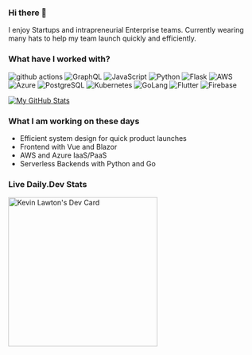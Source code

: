 ### Hi there 👋

I enjoy Startups and intrapreneurial Enterprise teams. Currently wearing many hats to help my team launch quickly and efficiently. 
 
### What have I worked with?
<p>
  <img alt="github actions" src="https://img.shields.io/badge/-Github_Actions-2088FF?style=flat-square&logo=github-actions&logoColor=white" />
  <img alt="GraphQL" src="https://img.shields.io/badge/-GraphQL-E10098?style=flat-square&logo=graphql&logoColor=white" />
  <img alt="JavaScript"src="https://img.shields.io/badge/JavaScript-F7DF1E?style=flat-square&logo=javascript&logoColor=black" />
  <!-- <img alt="Nodejs" src="https://img.shields.io/badge/-Nodejs-43853d?style=flat-square&logo=Node.js&logoColor=white" /> -->
  <img alt="Python" src="https://img.shields.io/badge/Python-FFD43B?style=flat-square&logo=python&logoColor=white" />
  <img alt="Flask" src="https://img.shields.io/badge/Flask-9cf?style=flat-square&logo=flask&logoColor=white" />
  <img alt="AWS" src="https://img.shields.io/badge/AWS--Amplify-232F3E?style=flat-square&logo=amazon-aws&logoColor=white" />
  <img alt="Azure" src="https://img.shields.io/badge/Azure_Functions-blue?style=flat-square&logo=azure-functions&logoColor=white" />
  <img alt="PostgreSQL" src="https://img.shields.io/badge/PostgreSQL-316192?style=flat-square&logo=postgresql&logoColor=white" />
  <img alt="Kubernetes" src="https://img.shields.io/badge/kubernetes-326ce5.svg?&style=flat-square&logo=kubernetes&logoColor=white" />
  <img alt="GoLang" src="https://img.shields.io/badge/Go-00ADD8?style=flat-square&logo=golang&logoColor=white" />
  <img alt="Flutter" src="https://img.shields.io/badge/Flutter-blue?style=flat-square&logo=flutter&logoColor=white" />
  <img alt="Firebase" src="https://img.shields.io/badge/Firebase-CB3837?style=flat-square&logo=firebase&logoColor=white" />
</p>

[![My GitHub Stats](https://github-readme-stats.vercel.app/api/?username=kevlawton&count_private=true&theme=tokyonight&showicons=true)]()

### What I am working on these days
   - Efficient system design for quick product launches 
   - Frontend with Vue and Blazor 
   - AWS and Azure IaaS/PaaS
   - Serverless Backends with Python and Go

### Live Daily.Dev Stats
<a href="https://app.daily.dev/kevlawton"><img src="https://api.daily.dev/devcards/9838511bb6bc43d9a8d53c40ea77d05d.png?r=jh1" width="300" alt="Kevin Lawton's Dev Card"/></a>
